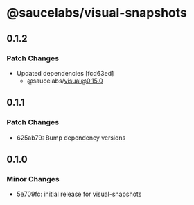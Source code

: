 # @saucelabs/visual-snapshots

## 0.1.2

### Patch Changes

- Updated dependencies [fcd63ed]
  - @saucelabs/visual@0.15.0

## 0.1.1

### Patch Changes

- 625ab79: Bump dependency versions

## 0.1.0

### Minor Changes

- 5e709fc: initial release for visual-snapshots
